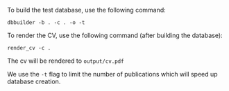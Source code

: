 To build the test database, use the following command:

```
dbbuilder -b . -c . -o -t
```

To render the CV, use the following command (after building the database):

```
render_cv -c .
```

The cv will be rendered to `output/cv.pdf`

We use the `-t` flag to limit the number of publications which will speed up database creation.
